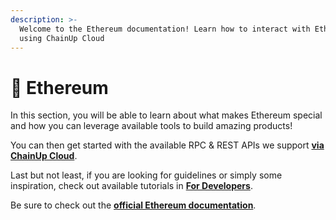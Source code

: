 ```yaml
---
description: >-
  Welcome to the Ethereum documentation! Learn how to interact with Ethereum
  using ChainUp Cloud
---
```


# 💎 Ethereum

In this section, you will be able to learn about what makes Ethereum special and how you can leverage available tools to build amazing products!

You can then get started with the available RPC & REST APIs we support [**via ChainUp Cloud**](https://app.chainupcloud.com/login).

Last but not least, if you are looking for guidelines or simply some inspiration, check out available tutorials in [**For Developers**](../../introduction/for-developers/use-blockchain-api.md).

Be sure to check out the [**official Ethereum documentation**](https://ethereum.org/en/developers/docs/apis/json-rpc/).

